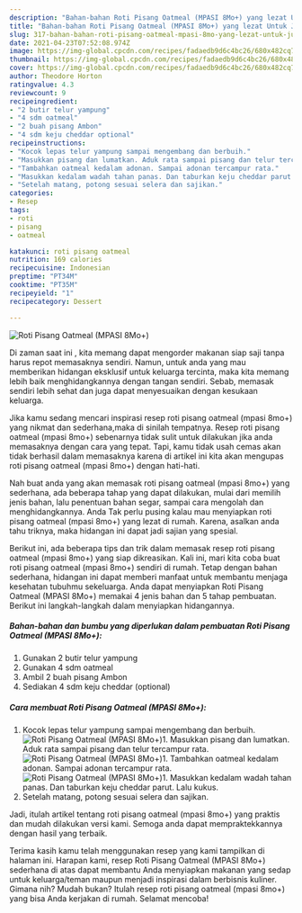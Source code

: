 ```yaml
---
description: "Bahan-bahan Roti Pisang Oatmeal (MPASI 8Mo+) yang lezat Untuk Jualan"
title: "Bahan-bahan Roti Pisang Oatmeal (MPASI 8Mo+) yang lezat Untuk Jualan"
slug: 317-bahan-bahan-roti-pisang-oatmeal-mpasi-8mo-yang-lezat-untuk-jualan
date: 2021-04-23T07:52:08.974Z
image: https://img-global.cpcdn.com/recipes/fadaedb9d6c4bc26/680x482cq70/roti-pisang-oatmeal-mpasi-8mo-foto-resep-utama.jpg
thumbnail: https://img-global.cpcdn.com/recipes/fadaedb9d6c4bc26/680x482cq70/roti-pisang-oatmeal-mpasi-8mo-foto-resep-utama.jpg
cover: https://img-global.cpcdn.com/recipes/fadaedb9d6c4bc26/680x482cq70/roti-pisang-oatmeal-mpasi-8mo-foto-resep-utama.jpg
author: Theodore Horton
ratingvalue: 4.3
reviewcount: 9
recipeingredient:
- "2 butir telur yampung"
- "4 sdm oatmeal"
- "2 buah pisang Ambon"
- "4 sdm keju cheddar optional"
recipeinstructions:
- "Kocok lepas telur yampung sampai mengembang dan berbuih."
- "Masukkan pisang dan lumatkan. Aduk rata sampai pisang dan telur tercampur rata."
- "Tambahkan oatmeal kedalam adonan. Sampai adonan tercampur rata."
- "Masukkan kedalam wadah tahan panas. Dan taburkan keju cheddar parut. Lalu kukus."
- "Setelah matang, potong sesuai selera dan sajikan."
categories:
- Resep
tags:
- roti
- pisang
- oatmeal

katakunci: roti pisang oatmeal 
nutrition: 169 calories
recipecuisine: Indonesian
preptime: "PT34M"
cooktime: "PT35M"
recipeyield: "1"
recipecategory: Dessert

---
```



![Roti Pisang Oatmeal (MPASI 8Mo+)](https://img-global.cpcdn.com/recipes/fadaedb9d6c4bc26/680x482cq70/roti-pisang-oatmeal-mpasi-8mo-foto-resep-utama.jpg)

Di zaman  saat ini , kita memang dapat mengorder makanan siap saji tanpa harus repot memasaknya sendiri. Namun, untuk anda yang mau memberikan hidangan eksklusif untuk keluarga tercinta, maka kita memang lebih baik menghidangkannya dengan tangan sendiri. Sebab, memasak sendiri lebih sehat dan juga dapat menyesuaikan dengan kesukaan keluarga.

Jika kamu sedang mencari inspirasi resep roti pisang oatmeal (mpasi 8mo+) yang nikmat dan sederhana,maka di sinilah tempatnya. Resep roti pisang oatmeal (mpasi 8mo+)  sebenarnya tidak sulit untuk dilakukan jika anda memasaknya dengan cara yang tepat. Tapi, kamu tidak usah cemas akan tidak berhasil dalam memasaknya 
karena di artikel ini kita akan mengupas roti pisang oatmeal (mpasi 8mo+) dengan hati-hati.  



Nah buat anda yang akan memasak roti pisang oatmeal (mpasi 8mo+) yang sederhana, ada beberapa tahap yang dapat dilakukan, mulai dari memilih jenis bahan, lalu penentuan bahan segar, sampai cara mengolah dan menghidangkannya. Anda Tak perlu pusing kalau mau menyiapkan roti pisang oatmeal (mpasi 8mo+) yang lezat di rumah. Karena, asalkan anda  tahu triknya, maka hidangan ini dapat jadi sajian yang spesial.

Berikut ini, ada beberapa tips dan trik dalam memasak resep roti pisang oatmeal (mpasi 8mo+) yang siap dikreasikan. Kali ini, mari kita coba buat roti pisang oatmeal (mpasi 8mo+) sendiri di rumah. Tetap dengan bahan sederhana, hidangan ini dapat memberi manfaat untuk membantu menjaga kesehatan tubuhmu sekeluarga. Anda dapat menyiapkan Roti Pisang Oatmeal (MPASI 8Mo+) memakai 4 jenis bahan dan 5 tahap pembuatan. Berikut ini langkah-langkah dalam menyiapkan hidangannya.

<!--inarticleads1-->

##### Bahan-bahan dan bumbu yang diperlukan dalam pembuatan Roti Pisang Oatmeal (MPASI 8Mo+):

1. Gunakan 2 butir telur yampung
1. Gunakan 4 sdm oatmeal
1. Ambil 2 buah pisang Ambon
1. Sediakan 4 sdm keju cheddar (optional)




<!--inarticleads2-->

##### Cara membuat Roti Pisang Oatmeal (MPASI 8Mo+):

1. Kocok lepas telur yampung sampai mengembang dan berbuih.
<img src="https://img-global.cpcdn.com/steps/638fcff856c64d22/160x128cq70/roti-pisang-oatmeal-mpasi-8mo-langkah-memasak-1-foto.jpg" alt="Roti Pisang Oatmeal (MPASI 8Mo+)">1. Masukkan pisang dan lumatkan. Aduk rata sampai pisang dan telur tercampur rata.
<img src="//assets-global.cpcdn.com/assets/icons/button_play-2c75c40dde080a61004c1f40b05d8f140eaff45d7e9e6481dc71c63d2e7c4909.png" alt="Roti Pisang Oatmeal (MPASI 8Mo+)">1. Tambahkan oatmeal kedalam adonan. Sampai adonan tercampur rata.
<img src="//assets-global.cpcdn.com/assets/icons/button_play-2c75c40dde080a61004c1f40b05d8f140eaff45d7e9e6481dc71c63d2e7c4909.png" alt="Roti Pisang Oatmeal (MPASI 8Mo+)">1. Masukkan kedalam wadah tahan panas. Dan taburkan keju cheddar parut. Lalu kukus.
1. Setelah matang, potong sesuai selera dan sajikan.




Jadi, itulah artikel tentang  roti pisang oatmeal (mpasi 8mo+)  yang praktis dan mudah dilakukan versi kami. Semoga anda dapat mempraktekkannya dengan hasil yang terbaik. 

Terima kasih kamu telah menggunakan resep yang kami tampilkan di halaman ini. Harapan kami, resep  Roti Pisang Oatmeal (MPASI 8Mo+) sederhana di atas dapat membantu Anda menyiapkan makanan yang sedap untuk keluarga/teman maupun menjadi inspirasi dalam berbisnis kuliner. Gimana nih? Mudah bukan? Itulah resep roti pisang oatmeal (mpasi 8mo+) yang bisa Anda kerjakan di rumah. Selamat mencoba!


